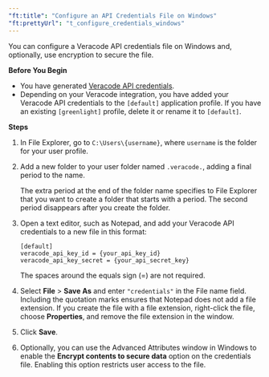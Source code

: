 ```yaml
---
"ft:title": "Configure an API Credentials File on Windows"
"ft:prettyUrl": "t_configure_credentials_windows"
---
```

You can configure a Veracode API credentials file on Windows and, optionally, use encryption to secure the file.

<p font-size="13pt"><b>Before You Begin</b></p>

-   You have generated [Veracode API credentials](https://docs.veracode.com/r/c_api_credentials3).
-   Depending on your Veracode integration, you have added your Veracode API credentials to the `[default]` application profile. If you have an existing `[greenlight]` profile, delete it or rename it to `[default]`.

<p font-size="13pt"><b>Steps</b></p>

1.  In File Explorer, go to `C:\Users\{username}`, where `username` is the folder for your user profile.

2.  Add a new folder to your user folder named `.veracode.`, adding a final period to the name.

    The extra period at the end of the folder name specifies to File Explorer that you want to create a folder that starts with a period. The second period disappears after you create the folder.

3.  Open a text editor, such as Notepad, and add your Veracode API credentials to a new file in this format:

    ```
    [default]
    veracode_api_key_id = {your_api_key_id}
    veracode_api_key_secret = {your_api_secret_key}
    ```

    The spaces around the equals sign (=) are not required.

4.  Select **File** > **Save As** and enter `"credentials"` in the File name field. Including the quotation marks ensures that Notepad does not add a file extension. If you create the file with a file extension, right-click the file, choose **Properties**, and remove the file extension in the window.

5.  Click **Save**.

6.  Optionally, you can use the Advanced Attributes window in Windows to enable the **Encrypt contents to secure data** option on the credentials file. Enabling this option restricts user access to the file.
